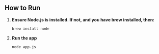 ## How to Run

1. **Ensure Node.js is installed. If not, and you have brew installed, then:**  
   ```bash
   brew install node

2. **Run the app**  
    ```bash
    node app.js